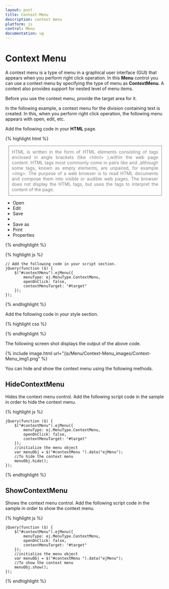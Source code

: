 ```yaml
---
layout: post
title: Context-Menu
description: context menu
platform: js
control: Menu
documentation: ug
---
```


# Context Menu

A context menu is a type of menu in a graphical user interface (GUI) that appears when you perform right click operation. In this **Menu** control you can use a context menu by specifying the type of menu as **ContextMenu**. A context also provides support for nested level of menu items.

Before you use the context menu, provide the target area for it. 

In the following example, a context menu for the division containing text is created. In this, when you perform right click operation, the following menu appears with open, edit, etc.

Add the following code in your **HTML** page.

{% highlight html %}

   <div>
        <div id="target" class="textarea">
            HTML is written in the form of HTML elements consisting of tags enclosed in angle
            brackets (like
            &lt;html&gt;
            ),within the web page content. HTML tags most commonly come in pairs like and ,although
            some tags, known as empty elements, are unpaired, for example
            &lt;img&gt;. The purpose of a web browser is to read HTML documents and compose them into
            visible or audible web pages. The browser does not display the HTML tags, but uses
            the tags to interpret the content of the page.
        </div>
        <ul id="contextMenu">
            <li><a>Open</a></li>
            <li><a>Edit</a></li>
            <li><a>Save</a></li>
            <li class="separator"></li>
            <li><a>Save as</a></li>
            <li><a>Print</a></li>
            <li><a>Properties</a></li>
        </ul>
    </div>

{% endhighlight %}

{% highlight js %}

   
    // Add the following code in your script section.
    jQuery(function ($) {
        $("#contextMenu").ejMenu({            
            menuType: ej.MenuType.ContextMenu,
            openOnClick: false,
            contextMenuTarget: "#target"
        });
    });


{% endhighlight %}

Add the following code in your style section.

{% highlight css %}


<style type="text/css">

    .textarea {
        border: 1px solid;
        padding: 10px;
        position: relative;
        text-align: justify;
        width: 463px;
        color: gray;
        margin: 0 auto;
    }

</style>

{% endhighlight %}

The following screen shot displays the output of the above code.

{% include image.html url="/js/Menu/Context-Menu_images/Context-Menu_img1.png" %}


You can hide and show the context menu using the following methods.

## HideContextMenu

Hides the context menu control. Add the following script code in the sample in order to hide the context menu.

{% highlight js %}


    jQuery(function ($) {
        $("#contextMenu").ejMenu({            
            menuType: ej.MenuType.ContextMenu,
            openOnClick: false,
            contextMenuTarget: "#target"
        });
        //initialize the menu object
        var menuObj = $("#contextMenu ").data("ejMenu");
        //To hide the context menu
        menuObj.hide();
    });


{% endhighlight %}


## ShowContextMenu

Shows the context menu control. Add the following script code in the sample in order to show the context menu.

{% highlight js %}



    jQuery(function ($) {
        $("#contextMenu").ejMenu({            
            menuType: ej.MenuType.ContextMenu,
            openOnClick: false,
            contextMenuTarget: "#target"
        });
        //initialize the menu object
        var menuObj = $("#contextMenu ").data("ejMenu");
        //To show the context menu
        menuObj.show();
    });


{% endhighlight %}



